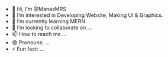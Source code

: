 - 👋 Hi, I’m @ManasMRS
- 👀 I’m interested in Developing Website, Making UI & Graphics.
- 🌱 I’m currently learning MERN
- 💞️ I’m looking to collaborate on ...
- 📫 How to reach me ...
- 😄 Pronouns: ...
- ⚡ Fun fact: ...

<!---
ManasMRS/ManasMRS is a ✨ special ✨ repository because its `README.md` (this file) appears on your GitHub profile.
You can click the Preview link to take a look at your changes.
--->
